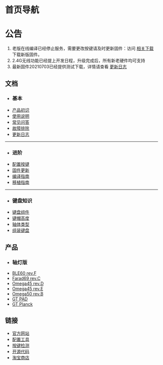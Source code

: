 
首页导航
=====================

# 公告

1. 老版在线编译已经停止服务，需要更改按键请及时更新固件：访问 [相关下载](down/download.md) 下载新版固件。
2. 2.4G无线功能已经提上开发日程，升级完成后，所有新老硬件均可支持
3. 最新固件20210703已经提供测试下载，详情请查看 [更新日志](changelog.md)

文档
-----

  * ### 基本
  * [产品初识](index.md)
  * [使用说明](manual.md)
  * [常见问答](faq.md)
  * [故障排除](trouble.md)
  * [更新日志](changelog.md)
  - - - -
  * ### 进阶
  * [配置按键](configurator.md)
  * [固件更新](upgrade.md)
  * [编译指南](build.md)
  * [移植指南](porting.md)
  - - - -
  * ### 键盘知识
  * [键盘组件](knowledge/customkeyboard.md)
  * [键帽高度](knowledge/keycapheight.md)
  * [轴体类型](knowledge/axisswitch.md)
  * [组装键盘](https://glab.online/archives/502)

产品
-----

  * ### 轴灯版
  * [BLE60 rev.F](keyboard/gt_ble60_f.md)
  * [Farad69 rev.C](keyboard/farad69_c.md)
  * [Omega45 rev.D](keyboard/omega45_d.md)
  * [Omega45 rev.E](keyboard/omega45_e.md)
  * [Omega50 rev.B](keyboard/omega50_b.md)
  * [GT PAD](keyboard/gt-pad.md)
  * [GT Planck](keyboard/gt-planck.md)


链接
-----

  * [官方网站](http://glab.online)
  * [配置工具](http://keyboard.lotlab.org/)
  * [按键检测](http://glab.online/keytest)
  * [开源代码](https://github.com/Lotlab/nrf52-keyboard)
  * [淘宝商店](http://shop.glab.online/)